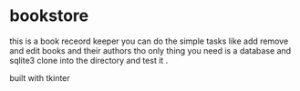 # bookstore
this is a book receord keeper
you can do the simple tasks like add remove and edit books and their authors
tho only thing you need is a database and sqlite3 clone into the directory
and test it .


built with tkinter 
